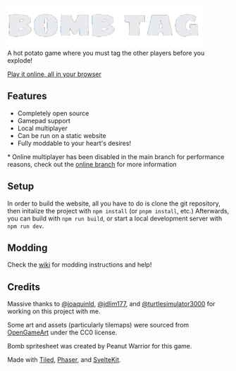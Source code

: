 [![Bomb Tag](./static/assets/logo.png)](https://ugackminer53.github.io/bomb-tag/)  
A hot potato game where you must tag the other players before you explode!  

[Play it online, all in your browser](https://ugackminer53.github.io/bomb-tag/)

## Features
- Completely open source
- Gamepad support
- Local multiplayer
- Can be run on a static website
- Fully moddable to your heart's desires!

\* Online multiplayer has been disabled in the main branch for performance reasons, check out the [online branch](https://github.com/ugackMiner53/bomb-tag/tree/online-multiplayer) for more information

## Setup  
In order to build the website, all you have to do is clone the git repository, then initalize the project with `npm install` (or `pnpm install`, etc.)
Afterwards, you can build with `npm run build`, or start a local development server with `npm run dev`.

## Modding
Check the [wiki](https://github.com/ugackMiner53/bomb-tag/wiki) for modding instructions and help!

## Credits
Massive thanks to [@joaquinld](https://github.com/joaquinld), [@jdlim177](https://github.com/jdlim177), and [@turtlesimulator3000](https://github.com/turtleSimulator3000) for working on this project with me.  

Some art and assets (particularly tilemaps) were sourced from [OpenGameArt](https://opengameart.org/) under the CC0 license.

Bomb spritesheet was created by Peanut Warrior for this game.

Made with [Tiled](https://www.mapeditor.org/), [Phaser](https://phaser.io/), and [SvelteKit](kit.svelte.dev/).